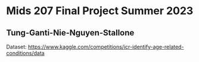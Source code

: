 # Mids 207 Final Project Summer 2023
## Tung-Ganti-Nie-Nguyen-Stallone

Dataset: https://www.kaggle.com/competitions/icr-identify-age-related-conditions/data
